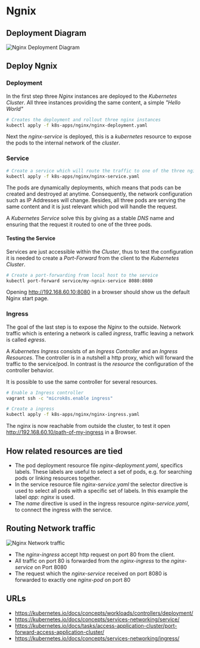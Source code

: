 # Ngnix

## Deployment Diagram

![Nginx Deployment Diagram](../diagrams/k8s_nginx_deployment_diagram.svg)

## Deploy Ngnix

### Deployment

In the first step three *Nginx* instances are deployed to the *Kubernetes Cluster*. All three instances providing the
same content, a simple *"Hello World"*

```bash
# Creates the deployment and rollout three nginx instances
kubectl apply -f k8s-apps/nginx/nginx-deployment.yaml
```

Next the *nginx-service* is deployed, this is a *kubernetes* resource to expose the
pods to the internal network of the *cluster*.

### Service

```bash
# Create a service which will route the traffic to one of the three nginx pods
kubectl apply -f k8s-apps/nginx/nginx-service.yaml
```

The pods are dynamically deployments, which means that pods can be created and destroyed at anytime.
Consequently, the network configuration such as IP Addresses will change. Besides, all three pods are serving the same content
and it is just relevant which pod will handle the request.

A *Kubernetes Service* solve this by giving as a stable *DNS* name and ensuring that the request it routed to one of the three pods.

#### Testing the Service

Services are just accessible within the *Cluster*, thus to test the configuration it is needed to create a *Port-Forward* from
the client to the *Kubernetes Cluster*.

```bash
# Create a port-forwarding from local host to the service
kubectl port-forward service/my-ngnix-service 8080:8080
```

Opening <http://192.168.60.10:8080> in a browser should show us the default Nginx start page.

### Ingress

The goal of the last step is to expose the *Nginx* to the outside. Network traffic which is entering a network is called
*ingress*, traffic leaving a network is called *egress*.

A *Kubernetes Ingress* consists of an *Ingress Controller* and an *Ingress Resources*. The controller is in a nutshell
a http proxy, which will forward the traffic to the service/pod. In contrast is the *resource* the configuration of the
controller behavior.

It is possible to use the same controller for several resources.

```bash
# Enable a Ingress controller
vagrant ssh -c "microk8s.enable ingress"

# Create a ingress
kubectl apply -f k8s-apps/nginx/nginx-ingress.yaml
```

The nginx is now reachable from outside the cluster, to test it open <http://192.168.60.10/path-of-my-ingress> in
a Browser.

## How related resources are tied

- The pod deployment resource file *nginx-deployment.yaml*, specifics labels. These labels are useful
    to select a set of pods, e.g. for searching pods or linking resources together.
- In the service resource file *nginx-service.yaml* the selector directive is used to select all pods with a specific set of labels.
    In this example the label *app: nginx* is used.
- The *name* directive is used in the ingress resource *nginx-service.yaml*, to connect the ingress with the service.

## Routing Network traffic

![Nginx Network traffic](../diagrams/k8s_nginx_network_traffic.svg)

- The *nginx-ingress* accept http request on port 80 from the client.
- All traffic on port 80 is forwarded from the *nginx-ingress* to the *nginx-service* on Port 8080
- The request which the *nginx-service* received on port 8080 is forwarded to exactly one *nginx-pod* on port 80

## URLs

- <https://kubernetes.io/docs/concepts/workloads/controllers/deployment/>
- <https://kubernetes.io/docs/concepts/services-networking/service/>
- <https://kubernetes.io/docs/tasks/access-application-cluster/port-forward-access-application-cluster/>
- <https://kubernetes.io/docs/concepts/services-networking/ingress/>